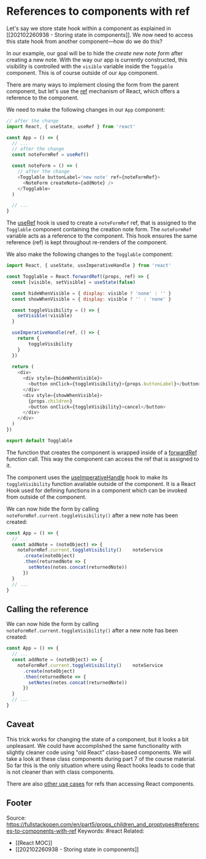 # References to components with ref
Let's say we store state hook within a component as explained in [[202102260938 - Storing state in components]]. We now need to access this state hook from another component—how do we do this?

In our example, our goal will be to hide the *create new note form* after creating a new note. With the way our app is currently constructed, this visibility is controlled with the `visible` variable inside the `Toggable` component. This is of course outside of our `App` component.

There are many ways to implement closing the form from the parent component, but let's use the [ref](https://reactjs.org/docs/refs-and-the-dom.html) mechanism of React, which offers a reference to the component.

We need to make the following changes in our `App` component:
```js
// after the change
import React, { useState, useRef } from 'react'

const App = () => {
  // ...
  // after the change
  const noteFormRef = useRef()

  const noteForm = () => (
    // after the change
    <Togglable buttonLabel='new note' ref={noteFormRef}>
      <NoteForm createNote={addNote} />
    </Togglable>
  )

  // ...
}
```
The [useRef](https://reactjs.org/docs/hooks-reference.html#useref) hook is used to create a `noteFormRef` ref, that is assigned to the `Togglable` component containing the creation note form. The `noteFormRef` variable acts as a reference to the component. This hook ensures the same reference (ref) is kept throughout re-renders of the component.

We also make the following changes to the `Togglable` component:

```js
import React, { useState, useImperativeHandle } from 'react'

const Togglable = React.forwardRef((props, ref) => {  
  const [visible, setVisible] = useState(false)

  const hideWhenVisible = { display: visible ? 'none' : '' }
  const showWhenVisible = { display: visible ? '' : 'none' }

  const toggleVisibility = () => {
    setVisible(!visible)
  }

  useImperativeHandle(ref, () => {    
  	return {      
		toggleVisibility    
	}  
  })
  
  return (
    <div>
      <div style={hideWhenVisible}>
        <button onClick={toggleVisibility}>{props.buttonLabel}</button>
      </div>
      <div style={showWhenVisible}>
        {props.children}
        <button onClick={toggleVisibility}>cancel</button>
      </div>
    </div>
  )
})

export default Togglable
```

The function that creates the component is wrapped inside of a [forwardRef](https://reactjs.org/docs/react-api.html#reactforwardref) function call. This way the component can access the ref that is assigned to it.

The component uses the [useImperativeHandle](https://reactjs.org/docs/hooks-reference.html#useimperativehandle) hook to make its `toggleVisibility` function available outside of the component. It is a React Hook used for defining functions in a component which can be invoked from outside of the component.

We can now hide the form by calling `noteFormRef.current.toggleVisibility()` after a new note has been created:

```js
const App = () => {
  // ...
  const addNote = (noteObject) => {
    noteFormRef.current.toggleVisibility()    noteService
      .create(noteObject)
      .then(returnedNote => {     
        setNotes(notes.concat(returnedNote))
      })
  }
  // ...
}
```
## Calling the reference
We can now hide the form by calling `noteFormRef.current.toggleVisibility()` after a new note has been created:

```js
const App = () => {
  // ...
  const addNote = (noteObject) => {
    noteFormRef.current.toggleVisibility()    noteService
      .create(noteObject)
      .then(returnedNote => {     
        setNotes(notes.concat(returnedNote))
      })
  }
  // ...
}
```
## Caveat
This trick works for changing the state of a component, but it looks a bit unpleasant. We could have accomplished the same functionality with slightly cleaner code using "old React" class-based components. We will take a look at these class components during part 7 of the course material. So far this is the only situation where using React hooks leads to code that is not cleaner than with class components.

There are also [other use cases](https://reactjs.org/docs/refs-and-the-dom.html) for refs than accessing React components.


Footer
---
Source: https://fullstackopen.com/en/part5/props_children_and_proptypes#references-to-components-with-ref
Keywords: #react 
Related:
- [[React MOC]]
- [[202102260938 - Storing state in components]]